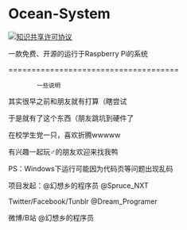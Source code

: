 # Ocean-System
<a rel="license" href="http://creativecommons.org/licenses/by-nc-sa/4.0/"><img alt="知识共享许可协议" style="border-width:0" src="https://i.creativecommons.org/l/by-nc-sa/4.0/88x31.png" /></a><br />  <a rel="license" href="http://creativecommons.org/licenses/by-nc-sa/4.0/">  </a> 

一款免费、开源的运行于Raspberry Pi的系统

=====================================

            一些说明
            
其实很早之前和朋友就有打算（瞎尝试

于是就有了这个东西（朋友跳坑到硬件了

在校学生党一只，喜欢折腾wwwww

有兴趣一起玩♂的朋友欢迎来找我鸭

PS：Windows下运行可能因为代码页等问题出现乱码     


项目发起：@幻想乡的程序员  @Spruce_NXT

Twitter/Facebook/Tunblr  @Dream_Programer   

微博/B站  @幻想乡的程序员


